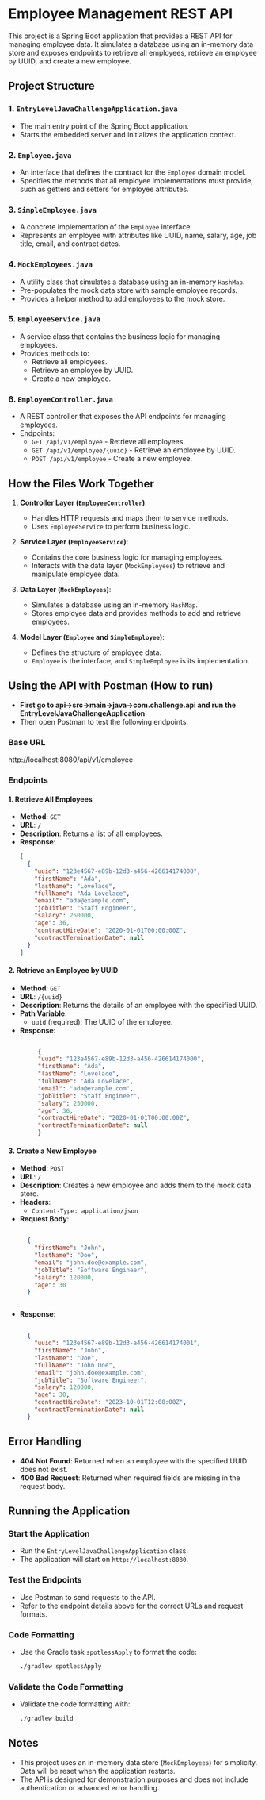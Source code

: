 # Employee Management REST API

This project is a Spring Boot application that provides a REST API for managing employee data. It simulates a database using an in-memory data store and exposes endpoints to retrieve all employees, retrieve an employee by UUID, and create a new employee.

## Project Structure

### 1. `EntryLevelJavaChallengeApplication.java`
- The main entry point of the Spring Boot application.
- Starts the embedded server and initializes the application context.

### 2. `Employee.java`
- An interface that defines the contract for the `Employee` domain model.
- Specifies the methods that all employee implementations must provide, such as getters and setters for employee attributes.

### 3. `SimpleEmployee.java`
- A concrete implementation of the `Employee` interface.
- Represents an employee with attributes like UUID, name, salary, age, job title, email, and contract dates.

### 4. `MockEmployees.java`
- A utility class that simulates a database using an in-memory `HashMap`.
- Pre-populates the mock data store with sample employee records.
- Provides a helper method to add employees to the mock store.

### 5. `EmployeeService.java`
- A service class that contains the business logic for managing employees.
- Provides methods to:
    - Retrieve all employees.
    - Retrieve an employee by UUID.
    - Create a new employee.

### 6. `EmployeeController.java`
- A REST controller that exposes the API endpoints for managing employees.
- Endpoints:
    - `GET /api/v1/employee` - Retrieve all employees.
    - `GET /api/v1/employee/{uuid}` - Retrieve an employee by UUID.
    - `POST /api/v1/employee` - Create a new employee.

## How the Files Work Together

1. **Controller Layer (`EmployeeController`)**:
    - Handles HTTP requests and maps them to service methods.
    - Uses `EmployeeService` to perform business logic.

2. **Service Layer (`EmployeeService`)**:
    - Contains the core business logic for managing employees.
    - Interacts with the data layer (`MockEmployees`) to retrieve and manipulate employee data.

3. **Data Layer (`MockEmployees`)**:
    - Simulates a database using an in-memory `HashMap`.
    - Stores employee data and provides methods to add and retrieve employees.

4. **Model Layer (`Employee` and `SimpleEmployee`)**:
    - Defines the structure of employee data.
    - `Employee` is the interface, and `SimpleEmployee` is its implementation.

## Using the API with Postman (How to run)

- **First go to api->src->main->java->com.challenge.api and run the EntryLevelJavaChallengeApplication**
- Then open Postman to test the following endpoints:

### Base URL
http://localhost:8080/api/v1/employee

### Endpoints


#### 1. **Retrieve All Employees**
- **Method**: `GET`
- **URL**: `/`
- **Description**: Returns a list of all employees.
- **Response**:
  ```json
  [
    {
      "uuid": "123e4567-e89b-12d3-a456-426614174000",
      "firstName": "Ada",
      "lastName": "Lovelace",
      "fullName": "Ada Lovelace",
      "email": "ada@example.com",
      "jobTitle": "Staff Engineer",
      "salary": 250000,
      "age": 36,
      "contractHireDate": "2020-01-01T00:00:00Z",
      "contractTerminationDate": null
    }
  ]


#### 2. **Retrieve an Employee by UUID**
- **Method**: `GET`
- **URL**: `/{uuid}`
- **Description**: Returns the details of an employee with the specified UUID.
- **Path Variable**:
   - `uuid` (required): The UUID of the employee.
- **Response**:
  ```json
  
       {
       "uuid": "123e4567-e89b-12d3-a456-426614174000",
       "firstName": "Ada",
       "lastName": "Lovelace",
       "fullName": "Ada Lovelace",
       "email": "ada@example.com",
       "jobTitle": "Staff Engineer",
       "salary": 250000,
       "age": 36,
       "contractHireDate": "2020-01-01T00:00:00Z",
       "contractTerminationDate": null
       } 
  

#### 3. **Create a New Employee**
- **Method**: `POST`
- **URL**: `/`
- **Description**: Creates a new employee and adds them to the mock data store.
- **Headers**:
  - `Content-Type: application/json`
- **Request Body**:
  ```json
  
    {
      "firstName": "John",
      "lastName": "Doe",
      "email": "john.doe@example.com",
      "jobTitle": "Software Engineer",
      "salary": 120000,
      "age": 30
    }

  
  
- **Response**:
  ```json
  
    {
      "uuid": "123e4567-e89b-12d3-a456-426614174001",
      "firstName": "John",
      "lastName": "Doe",
      "fullName": "John Doe",
      "email": "john.doe@example.com",
      "jobTitle": "Software Engineer",
      "salary": 120000,
      "age": 30,
      "contractHireDate": "2023-10-01T12:00:00Z",
      "contractTerminationDate": null
    }
  

## Error Handling

- **404 Not Found**: Returned when an employee with the specified UUID does not exist.
- **400 Bad Request**: Returned when required fields are missing in the request body.

## Running the Application

### Start the Application
- Run the `EntryLevelJavaChallengeApplication` class.
- The application will start on `http://localhost:8080`.

### Test the Endpoints
- Use Postman to send requests to the API.
- Refer to the endpoint details above for the correct URLs and request formats.

### Code Formatting
- Use the Gradle task `spotlessApply` to format the code:
  ```bash
  ./gradlew spotlessApply

### Validate the Code Formatting
- Validate the code formatting with:
  ```bash
  ./gradlew build

## Notes

- This project uses an in-memory data store (`MockEmployees`) for simplicity. Data will be reset when the application restarts.
- The API is designed for demonstration purposes and does not include authentication or advanced error handling.